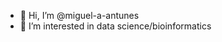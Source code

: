 - 👋 Hi, I’m @miguel-a-antunes
- 👀 I’m interested in data science/bioinformatics
<!---
miguel-a-antunes/miguel-a-antunes is a ✨ special ✨ repository because its `README.md` (this file) appears on your GitHub profile.
You can click the Preview link to take a look at your changes.
--->
